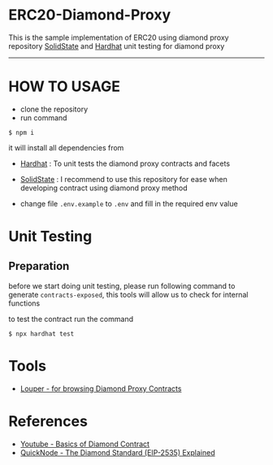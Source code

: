 # ERC20-Diamond-Proxy
This is the sample implementation of ERC20 using diamond proxy repository [SolidState](https://github.com/solidstate-network/solidstate-solidity) and [Hardhat](https://hardhat.org/hardhat-runner/plugins/nomicfoundation-hardhat-toolbox) unit testing for diamond proxy

----------------------------------------------------------------
# HOW TO USAGE

- clone the repository
- run command 
```
$ npm i
```

it will install all dependencies from 
- [Hardhat](https://hardhat.org/hardhat-runner/plugins/nomicfoundation-hardhat-toolbox) : To unit tests the diamond proxy contracts and facets
- [SolidState](https://github.com/solidstate-network/solidstate-solidity) : I recommend to use this repository for ease when developing contract using diamond proxy method

- change file `.env.example` to `.env` and fill in the required env value

# Unit Testing
## Preparation
before we start doing unit testing, please run following command to generate `contracts-exposed`, this tools will allow us to check for internal functions

to test the contract run the command

```
$ npx hardhat test
```

# Tools 
- [Louper - for browsing Diamond Proxy Contracts](https://louper.dev/)

# References
- [Youtube - Basics of Diamond Contract](https://www.youtube.com/watch?v=8p4NhC9sLDA)
- [QuickNode - The Diamond Standard (EIP-2535) Explained](https://www.quicknode.com/guides/smart-contract-development/the-diamond-standard-eip-2535-explained-part-2)